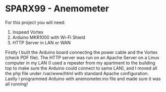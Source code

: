 # SPARX99 - Anemometer


For this project you will need:
1. Inspeed Vortex
2. Arduino MKR1000 with Wi-Fi Shield
3. HTTP Server in LAN or WAN

Firstly I built the Arduino board connecting the power cable and the Vortex (check PDF file).
The HTTP server was run on an Apache Server on a Linux computer in my LAN (I used a repeater from my apartment to the building top to make sure the Arduino could connect to same LAN), and I moved all the php file under /var/www/html with standard Apache configuration.
Lastly I programmed Arduino with anemometer.ino file and made sure it was all running!

